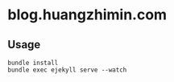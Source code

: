 blog.huangzhimin.com
====================

Usage
-----

    bundle install
    bundle exec ejekyll serve --watch
